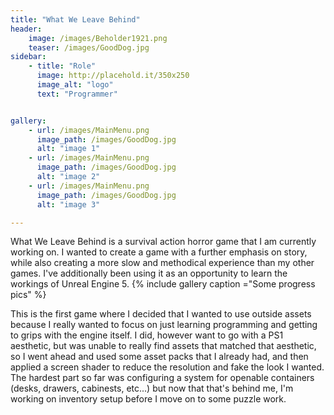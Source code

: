 ```yaml
---
title: "What We Leave Behind"
header:
    image: /images/Beholder1921.png
    teaser: /images/GoodDog.jpg
sidebar:
    - title: "Role"
      image: http://placehold.it/350x250
      image_alt: "logo"
      text: "Programmer"


gallery:
    - url: /images/MainMenu.png
      image_path: /images/GoodDog.jpg
      alt: "image 1"
    - url: /images/MainMenu.png
      image_path: /images/GoodDog.jpg
      alt: "image 2"
    - url: /images/MainMenu.png
      image_path: /images/GoodDog.jpg
      alt: "image 3"

---
```


What We Leave Behind is a survival action horror game that I am currently working on. I wanted to create a game with a further emphasis on story, while also creating a more slow and methodical experience than my other games. I've additionally been using it as an opportunity to learn the workings of Unreal Engine 5. 
{% include gallery caption ="Some progress pics" %}

This is the first game where I decided that I wanted to use outside assets because I really wanted to focus on just learning programming and getting to grips with the engine itself. I did, however want to go with a PS1 aesthetic, but was unable to really find assets that matched that aesthetic, so I went ahead and used some asset packs that I already had, and then applied a screen shader to reduce the resolution and fake the look I wanted. The hardest part so far was configuring a system for openable containers (desks, drawers, cabinests, etc...) but now that that's behind me, I'm working on inventory setup before I move on to some puzzle work.